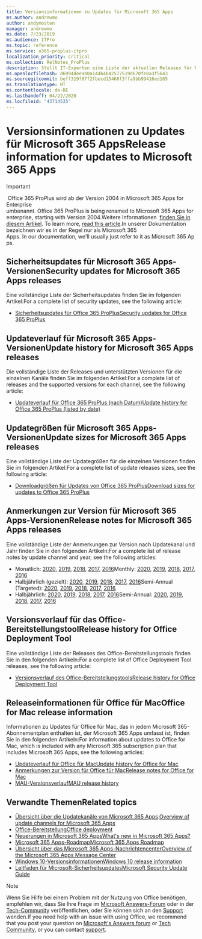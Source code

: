 ```yaml
---
title: Versionsinformationen zu Updates für Microsoft 365 Apps
ms.author: andrewmo
author: andymosten
manager: andrewmo
ms.date: 7/23/2019
ms.audience: ITPro
ms.topic: reference
ms.service: o365-proplus-itpro
localization_priority: Critical
ms.collection: RelNotes_ProPlus
description: Stellt IT-Experten eine Liste der aktuellen Releases für Microsoft 365 Apps für jeden Updatekanal sowie Links zu Anmerkungen zur Version und zum Updateverlauf zur Verfügung.
ms.openlocfilehash: d6994deeab0a144b4642577519d670fe8a3f5643
ms.sourcegitcommit: beff319f87f2fbecd15468f3ffa9bb99416ed165
ms.translationtype: HT
ms.contentlocale: de-DE
ms.lasthandoff: 04/22/2020
ms.locfileid: "43714535"
---
```

# <a name="release-information-for-updates-to-microsoft-365-apps"></a><span data-ttu-id="13f67-103">Versionsinformationen zu Updates für Microsoft 365 Apps</span><span class="sxs-lookup"><span data-stu-id="13f67-103">Release information for updates to Microsoft 365 Apps</span></span>


> [!IMPORTANT]
><span data-ttu-id="13f67-104"> Office 365 ProPlus wird ab der Version 2004 in Microsoft 365 Apps for Enterprise umbenannt.</span><span class="sxs-lookup"><span data-stu-id="13f67-104"> Office 365 ProPlus is being renamed to Microsoft 365 Apps for enterprise, starting with Version 2004.</span></span><span data-ttu-id="13f67-105">Weitere Informationen  [finden Sie in diesem Artikel](https://go.microsoft.com/fwlink/p/?linkid=2123420).</span><span class="sxs-lookup"><span data-stu-id="13f67-105"> To learn more, [read this article](https://go.microsoft.com/fwlink/p/?linkid=2123420).</span></span><span data-ttu-id="13f67-106">In unserer Dokumentation bezeichnen wir es in der Regel nur als Microsoft 365 Apps.</span><span class="sxs-lookup"><span data-stu-id="13f67-106"> In our documentation, we'll usually just refer to it as Microsoft 365 Apps.</span></span>


## <a name="security-updates-for-microsoft-365-apps-releases"></a><span data-ttu-id="13f67-107">Sicherheitsupdates für Microsoft 365 Apps-Versionen</span><span class="sxs-lookup"><span data-stu-id="13f67-107">Security updates for Microsoft 365 Apps releases</span></span>

<span data-ttu-id="13f67-108">Eine vollständige Liste der Sicherheitsupdates finden Sie im folgenden Artikel:</span><span class="sxs-lookup"><span data-stu-id="13f67-108">For a complete list of security updates, see the following article:</span></span>
 - [<span data-ttu-id="13f67-109">Sicherheitsupdates für Office 365 ProPlus</span><span class="sxs-lookup"><span data-stu-id="13f67-109">Security updates for Office 365 ProPlus</span></span>](office365-proplus-security-updates.md)


## <a name="update-history-for-microsoft-365-apps-releases"></a><span data-ttu-id="13f67-110">Updateverlauf für Microsoft 365 Apps-Versionen</span><span class="sxs-lookup"><span data-stu-id="13f67-110">Update history for Microsoft 365 Apps releases</span></span>

<span data-ttu-id="13f67-111">Die vollständige Liste der Releases und unterstützten Versionen für die einzelnen Kanäle finden Sie im folgenden Artikel:</span><span class="sxs-lookup"><span data-stu-id="13f67-111">For a complete list of releases and the supported versions for each channel, see the following article:</span></span>
 - [<span data-ttu-id="13f67-112">Updateverlauf für Office 365 ProPlus (nach Datum)</span><span class="sxs-lookup"><span data-stu-id="13f67-112">Update history for Office 365 ProPlus (listed by date)</span></span>](update-history-office365-proplus-by-date.md)


 ## <a name="update-sizes-for-microsoft-365-apps-releases"></a><span data-ttu-id="13f67-113">Updategrößen für Microsoft 365 Apps-Versionen</span><span class="sxs-lookup"><span data-stu-id="13f67-113">Update sizes for Microsoft 365 Apps releases</span></span>

<span data-ttu-id="13f67-114">Eine vollständige Liste der Updategrößen für die einzelnen Versionen finden Sie im folgenden Artikel:</span><span class="sxs-lookup"><span data-stu-id="13f67-114">For a complete list of update releases sizes, see the following article:</span></span>
 - [<span data-ttu-id="13f67-115">Downloadgrößen für Updates von Office 365 ProPlus</span><span class="sxs-lookup"><span data-stu-id="13f67-115">Download sizes for updates to Office 365 ProPlus</span></span>](download-sizes-office365-proplus-updates.md)

## <a name="release-notes-for-microsoft-365-apps-releases"></a><span data-ttu-id="13f67-116">Anmerkungen zur Version für Microsoft 365 Apps-Versionen</span><span class="sxs-lookup"><span data-stu-id="13f67-116">Release notes for Microsoft 365 Apps releases</span></span>

<span data-ttu-id="13f67-117">Eine vollständige Liste der Anmerkungen zur Version nach Updatekanal und Jahr finden Sie in den folgenden Artikeln:</span><span class="sxs-lookup"><span data-stu-id="13f67-117">For a complete list of release notes by update channel and year, see the following articles:</span></span>
 - <span data-ttu-id="13f67-118">Monatlich: [2020](monthly-channel-2020.md), [2019](monthly-channel-2019.md), [2018](monthly-channel-2018.md), [2017](monthly-channel-2017.md), [2016](monthly-channel-2016.md)</span><span class="sxs-lookup"><span data-stu-id="13f67-118">Monthly: [2020](monthly-channel-2020.md), [2019](monthly-channel-2019.md), [2018](monthly-channel-2018.md), [2017](monthly-channel-2017.md), [2016](monthly-channel-2016.md)</span></span>
 - <span data-ttu-id="13f67-119">Halbjährlich (gezielt): [2020](semi-annual-channel-targeted-2020.md), [2019](semi-annual-channel-targeted-2019.md), [2018](semi-annual-channel-targeted-2018.md), [2017](semi-annual-channel-targeted-2017.md), [2016](semi-annual-channel-targeted-2016.md)</span><span class="sxs-lookup"><span data-stu-id="13f67-119">Semi-Annual (Targeted): [2020](semi-annual-channel-targeted-2020.md), [2019](semi-annual-channel-targeted-2019.md), [2018](semi-annual-channel-targeted-2018.md), [2017](semi-annual-channel-targeted-2017.md), [2016](semi-annual-channel-targeted-2016.md)</span></span>
 - <span data-ttu-id="13f67-120">Halbjährlich: [2020](semi-annual-channel-2020.md), [2019](semi-annual-channel-2019.md), [2018](semi-annual-channel-2018.md), [2017](semi-annual-channel-2017.md), [2016](semi-annual-channel-2016.md)</span><span class="sxs-lookup"><span data-stu-id="13f67-120">Semi-Annual: [2020](semi-annual-channel-2020.md), [2019](semi-annual-channel-2019.md), [2018](semi-annual-channel-2018.md), [2017](semi-annual-channel-2017.md), [2016](semi-annual-channel-2016.md)</span></span>

 ## <a name="release-history-for-office-deployment-tool"></a><span data-ttu-id="13f67-121">Versionsverlauf für das Office-Bereitstellungstool</span><span class="sxs-lookup"><span data-stu-id="13f67-121">Release history for Office Deployment Tool</span></span>
 <span data-ttu-id="13f67-122">Eine vollständige Liste der Releases des Office-Bereitstellungstools finden Sie in den folgenden Artikeln:</span><span class="sxs-lookup"><span data-stu-id="13f67-122">For a complete list of Office Deployment Tool releases, see the following article:</span></span>
 - [<span data-ttu-id="13f67-123">Versionsverlauf des Office-Bereitstellungstools</span><span class="sxs-lookup"><span data-stu-id="13f67-123">Release history for Office Deployment Tool</span></span>](ODT-release-history.md)

## <a name="office-for-mac-release-information"></a><span data-ttu-id="13f67-124">Releaseinformationen für Office für Mac</span><span class="sxs-lookup"><span data-stu-id="13f67-124">Office for Mac release information</span></span>

<span data-ttu-id="13f67-125">Informationen zu Updates für Office für Mac, das in jedem Microsoft 365-Abonnementplan enthalten ist, der Microsoft 365 Apps umfasst ist, finden Sie in den folgenden Artikeln:</span><span class="sxs-lookup"><span data-stu-id="13f67-125">For information about updates to Office for Mac, which is included with any Microsoft 365 subscription plan that includes Microsoft 365 Apps, see the following articles:</span></span>
 - [<span data-ttu-id="13f67-126">Updateverlauf für Office für Mac</span><span class="sxs-lookup"><span data-stu-id="13f67-126">Update history for Office for Mac</span></span>](update-history-office-for-mac.md)
 - [<span data-ttu-id="13f67-127">Anmerkungen zur Version für Office für Mac</span><span class="sxs-lookup"><span data-stu-id="13f67-127">Release notes for Office for Mac</span></span>](release-notes-office-for-mac.md)
 - [<span data-ttu-id="13f67-128">MAU-Versionsverlauf</span><span class="sxs-lookup"><span data-stu-id="13f67-128">MAU release history</span></span>](release-history-microsoft-autoupdate.md)


## <a name="related-topics"></a><span data-ttu-id="13f67-129">Verwandte Themen</span><span class="sxs-lookup"><span data-stu-id="13f67-129">Related topics</span></span>

- <span data-ttu-id="13f67-130">[Übersicht über die Updatekanäle von Microsoft 365 Apps](https://docs.microsoft.com/deployoffice/overview-of-update-channels-for-office-365-proplus).</span><span class="sxs-lookup"><span data-stu-id="13f67-130">[Overview of update channels for Microsoft 365 Apps](https://docs.microsoft.com/deployoffice/overview-of-update-channels-for-office-365-proplus)</span></span>
- [<span data-ttu-id="13f67-131">Office-Bereitstellung</span><span class="sxs-lookup"><span data-stu-id="13f67-131">Office deployment</span></span>](https://docs.microsoft.com/deployoffice/)
- [<span data-ttu-id="13f67-132">Neuerungen in Microsoft 365 Apps</span><span class="sxs-lookup"><span data-stu-id="13f67-132">What's new in Microsoft 365 Apps?</span></span>](https://support.office.com/article/95c8d81d-08ba-42c1-914f-bca4603e1426)
- [<span data-ttu-id="13f67-133">Microsoft 365 Apps-Roadmap</span><span class="sxs-lookup"><span data-stu-id="13f67-133">Microsoft 365 Apps Roadmap</span></span>](https://products.office.com/business/office-365-roadmap)
- [<span data-ttu-id="13f67-134">Übersicht über das Microsoft 365 Apps-Nachrichtencenter</span><span class="sxs-lookup"><span data-stu-id="13f67-134">Overview of the Microsoft 365 Apps Message Center</span></span>](https://support.office.com/article/38fb3333-bfcc-4340-a37b-deda509c2093)
- [<span data-ttu-id="13f67-135">Windows 10-Versionsinformationen</span><span class="sxs-lookup"><span data-stu-id="13f67-135">Windows 10 release information</span></span>](https://www.microsoft.com/itpro/windows-10/release-information)
- [<span data-ttu-id="13f67-136">Leitfaden für Microsoft-Sicherheitsupdates</span><span class="sxs-lookup"><span data-stu-id="13f67-136">Microsoft Security Update Guide</span></span>](https://portal.msrc.microsoft.com/)

> [!NOTE]
> <span data-ttu-id="13f67-137">Wenn Sie Hilfe bei einem Problem mit der Nutzung von Office benötigen, empfehlen wir, dass Sie Ihre Frage im [Microsoft Answers-Forum](https://answers.microsoft.com/) oder in der [Tech-Community](https://techcommunity.microsoft.com/) veröffentlichen, oder Sie können sich an den [Support](https://support.microsoft.com/contactus) wenden.</span><span class="sxs-lookup"><span data-stu-id="13f67-137">If you need help with an issue with using Office, we recommend that you post your question on [Microsoft's Answers forum](https://answers.microsoft.com/) or [Tech Community](https://techcommunity.microsoft.com/), or you can contact [support](https://support.microsoft.com/contactus).</span></span>

